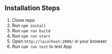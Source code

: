 

## Installation Steps

1. Clone repo
2. Run `npm install`
3. Run `npm run build`
4. Run `npm run start`
5. Open `http://localhost:2000/` in your browser
6. Run `npm run test` to test App

